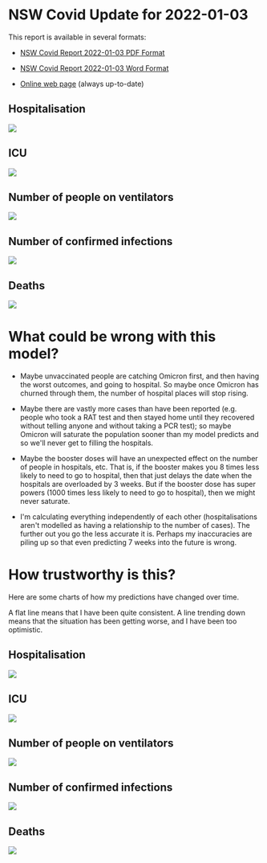 # NSW Covid Update for 2022-01-03

This report is available in several formats:

- [NSW Covid Report 2022-01-03 PDF Format](https://github.com/solresol/yet-another-pandemic-prediction/raw/main/output/2022-01-03/nsw-covid-report-2022-01-03.pdf)

- [NSW Covid Report 2022-01-03 Word Format](https://github.com/solresol/yet-another-pandemic-prediction/raw/main/output/2022-01-03/nsw-covid-report-2022-01-03.docx)

- [Online web page](https://github.com/solresol/yet-another-pandemic-prediction/tree/main/output/README.md) (always up-to-date)


## Hospitalisation

![](2022-01-03/hospitalisation.png)

## ICU

![](2022-01-03/icu.png)

## Number of people on ventilators

![](2022-01-03/ventilators.png)

## Number of confirmed infections

![](2022-01-03/infection.png)

## Deaths

![](2022-01-03/deaths.png)


# What could be wrong with this model?

- Maybe unvaccinated people are catching Omicron first, and then having the worst outcomes, and going to hospital. So maybe once Omicron has churned through them, the number of hospital places will stop rising.

- Maybe there are vastly more cases than have been reported (e.g. people who took a RAT test and then stayed home until they recovered without telling anyone and without taking a PCR test); so maybe Omicron will saturate the population sooner than my model predicts and so we'll never get to filling the hospitals.

- Maybe the booster doses will have an unexpected effect on the number of people in hospitals, etc. That is, if the booster makes you 8 times less likely to need to go to hospital, then that just delays the date when the hospitals are overloaded by 3 weeks. But if the booster dose has super powers (1000 times less likely to need to go to hospital), then we might never saturate.

- I'm calculating everything independently of each other (hospitalisations aren't modelled as having a relationship to the number of cases). The further out you go the less accurate it is. Perhaps my inaccuracies are piling up so that even predicting 7 weeks into the future is wrong.

# How trustworthy is this?

Here are some charts of how my predictions have changed over time.

A flat line means that I have been quite consistent. A line trending down means that the situation
has been getting worse, and I have been too optimistic.

## Hospitalisation

![](2022-01-03/historical/hospitalisation.png)

## ICU

![](2022-01-03/historical/icu.png)

## Number of people on ventilators

![](2022-01-03/historical/ventilators.png)

## Number of confirmed infections

![](2022-01-03/historical/infection.png)

## Deaths

![](2022-01-03/historical/deaths.png)

